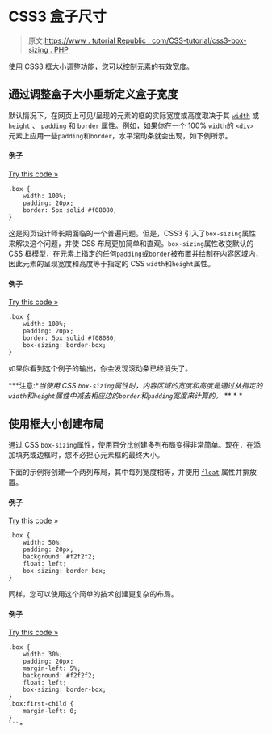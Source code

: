 # CSS3 盒子尺寸

> 原文:[https://www . tutorial Republic . com/CSS-tutorial/css3-box-sizing . PHP](https://www.tutorialrepublic.com/css-tutorial/css3-box-sizing.php)

使用 CSS3 框大小调整功能，您可以控制元素的有效宽度。

## 通过调整盒子大小重新定义盒子宽度

默认情况下，在网页上可见/呈现的元素的框的实际宽度或高度取决于其 [`width`](../css-reference/css-width-property.php) 或 [`height`](../css-reference/css-height-property.php) 、 [`padding`](../css-reference/css-padding-property.php) 和 [`border`](../css-reference/css-border-property.php) 属性。例如，如果你在一个 100% `width`的 [`<div>`](../html-reference/html-div-tag.php) 元素上应用一些`padding`和`border`，水平滚动条就会出现，如下例所示。

#### 例子

[Try this code »](../codelab.php?topic=css3&file=visible-width-and-height-of-an-element "Try this code using online Editor")

```
.box {
    width: 100%;
    padding: 20px;
    border: 5px solid #f08080;
}
```

这是网页设计师长期面临的一个普遍问题。但是，CSS3 引入了`box-sizing`属性来解决这个问题，并使 CSS 布局更加简单和直观。`box-sizing`属性改变默认的 CSS 框模型，在元素上指定的任何`padding`或`border`被布置并绘制在内容区域内，因此元素的呈现宽度和高度等于指定的 CSS `width`和`height`属性。

#### 例子

[Try this code »](../codelab.php?topic=css3&file=effect-of-box-sizing-property-on-an-element "Try this code using online Editor")

```
.box {
    width: 100%;
    padding: 20px;
    border: 5px solid #f08080;
    box-sizing: border-box;
}
```

如果你看到这个例子的输出，你会发现滚动条已经消失了。

 ***注意:**当使用 CSS `box-sizing`属性时，内容区域的宽度和高度是通过从指定的`width`和`height`属性中减去相应边的`border`和`padding`宽度来计算的。*  ** * *

## 使用框大小创建布局

通过 CSS `box-sizing`属性，使用百分比创建多列布局变得非常简单。现在，在添加填充或边框时，您不必担心元素框的最终大小。

下面的示例将创建一个两列布局，其中每列宽度相等，并使用 [`float`](../css-reference/css-float-property.php) 属性并排放置。

#### 例子

[Try this code »](../codelab.php?topic=css3&file=two-equal-column-layout-placed-alongside "Try this code using online Editor")

```
.box {
    width: 50%;
    padding: 20px;
    background: #f2f2f2;
    float: left;
    box-sizing: border-box;
}
```

同样，您可以使用这个简单的技术创建更复杂的布局。

#### 例子

[Try this code »](../codelab.php?topic=css3&file=three-equal-column-layout-placed-next-to-each-other "Try this code using online Editor")

```
.box {
    width: 30%;
    padding: 20px;
    margin-left: 5%;
    background: #f2f2f2;
    float: left;
    box-sizing: border-box;
}
.box:first-child {
    margin-left: 0;
}
```*
